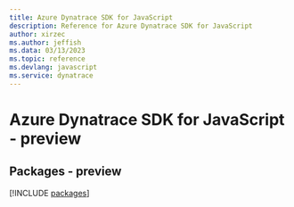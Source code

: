 ```yaml
---
title: Azure Dynatrace SDK for JavaScript
description: Reference for Azure Dynatrace SDK for JavaScript
author: xirzec
ms.author: jeffish
ms.data: 03/13/2023
ms.topic: reference
ms.devlang: javascript
ms.service: dynatrace
---
```

# Azure Dynatrace SDK for JavaScript - preview
## Packages - preview
[!INCLUDE [packages](dynatrace-index.md)]